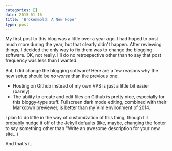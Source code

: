 ```yaml
---
categories: []
date: 2015-01-16
title: 'Brokenmold: A New Hope'
type: post
---
```


My first post to this blog was a little over a year ago. I had hoped to post much more during the year, but that clearly didn't happen. After reviewing things, I decided the only way to fix them was to change the blogging software. OK, not really. I'll do no retrospective other than to say that post frequency was less than I wanted.

But, I did change the blogging software! Here are a few reasons why the new setup should be *no worse* than the previous one:

* Hosting on Github instead of my own VPS is just a little bit easier (barely).
* The ability to create and edit files on Github is pretty nice, especially for this bloggy-type stuff. Fullscreen dark mode editing, combined with their Markdown previewer, is better than my Vim environment of 2014.

I plan to do little in the way of customization of this thing, though I'll probably nudge it off of the Jekyll defaults (like, maybe, changing the footer to say something other than "Write an awesome description for your new site…)

And that's it.
